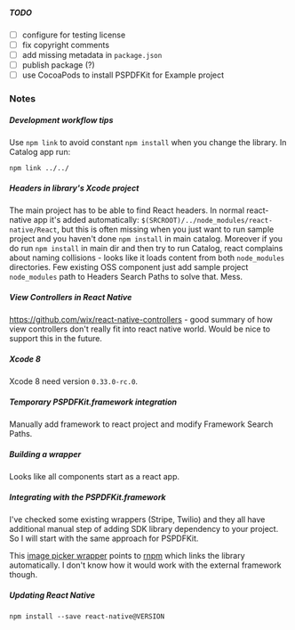 ##### TODO

- [ ] configure for testing license
- [ ] fix copyright comments
- [ ] add missing metadata in `package.json`
- [ ] publish package (?)
- [ ] use CocoaPods to install PSPDFKit for Example project

### Notes

##### Development workflow tips

Use `npm link` to avoid constant `npm install` when you change the library. In Catalog app run:
```
npm link ../../
```

##### Headers in library's Xcode project

The main project has to be able to find React headers. In normal react-native app it's added automatically: `$(SRCROOT)/../node_modules/react-native/React`, but this is often missing when you just want to run sample project and you haven't done `npm install` in main catalog. Moreover if you do run `npm install` in main dir and then try to run Catalog, react complains about naming collisions - looks like it loads content from both `node_modules` directories.
Few existing OSS component just add sample project `node_modules` path to Headers Search Paths to solve that. Mess.

##### View Controllers in React Native

https://github.com/wix/react-native-controllers - good summary of how view controllers don't really fit into react native world. Would be nice to support this in the future.

##### Xcode 8

Xcode 8 need version `0.33.0-rc.0`.

##### Temporary PSPDFKit.framework integration

Manually add framework to react project and modify Framework Search Paths.

##### Building a wrapper

Looks like all components start as a react app.

##### Integrating with the PSPDFKit.framework

I've checked some existing wrappers (Stripe, Twilio) and they all have additional manual step of adding SDK library dependency to your project. So I will start with the same approach for PSPDFKit.

This [image picker wrapper](https://github.com/marcshilling/react-native-image-picker) points to [rnpm](https://github.com/rnpm/rnpm) which links the library automatically. I don't know how it would work with the external framework though.

##### Updating React Native

`npm install --save react-native@VERSION`
